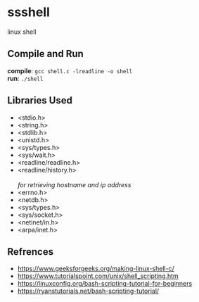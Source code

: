 # ssshell
linux shell

## Compile and Run
**compile**:  `gcc shell.c -lreadline -o shell`<br>
**run**:      `./shell`

## Libraries Used
* <stdio.h> 
* <string.h> 
* <stdlib.h> 
* <unistd.h> 
* <sys/types.h> 
* <sys/wait.h> 
* <readline/readline.h> 
* <readline/history.h><br><br>
_for retrieving hostname and ip address_
* <errno.h> 
* <netdb.h> 
* <sys/types.h> 
* <sys/socket.h> 
* <netinet/in.h> 
* <arpa/inet.h>

## Refrences
- https://www.geeksforgeeks.org/making-linux-shell-c/
- https://www.tutorialspoint.com/unix/shell_scripting.htm
- https://linuxconfig.org/bash-scripting-tutorial-for-beginners
- https://ryanstutorials.net/bash-scripting-tutorial/
